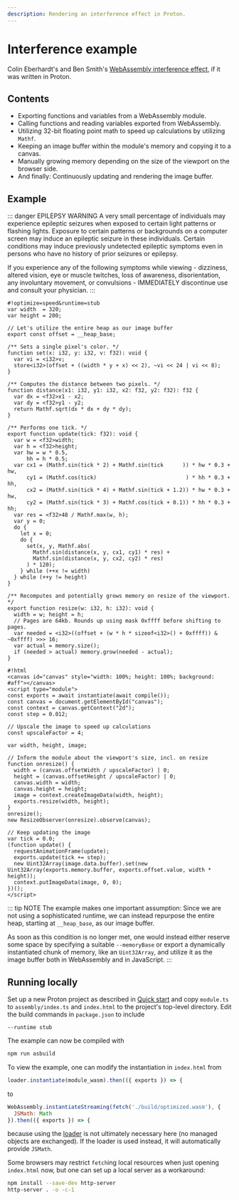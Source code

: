```yaml
---
description: Rendering an interference effect in Proton.
---
```


# Interference example

Colin Eberhardt's and Ben Smith's [WebAssembly interference effect](https://github.com/ColinEberhardt/wasm-interference), if it was written in Proton.

## Contents

* Exporting functions and variables from a WebAssembly module.
* Calling functions and reading variables exported from WebAssembly.
* Utilizing 32-bit floating point math to speed up calculations by utilizing `Mathf`.
* Keeping an image buffer within the module's memory and copying it to a canvas.
* Manually growing memory depending on the size of the viewport on the browser side.
* And finally: Continuously updating and rendering the image buffer.

## Example

::: danger EPILEPSY WARNING
A very small percentage of individuals may experience epileptic seizures when exposed to certain light patterns or flashing lights. Exposure to certain patterns or backgrounds on a computer screen may induce an epileptic seizure in these individuals. Certain conditions may induce previously undetected epileptic symptoms even in persons who have no history of prior seizures or epilepsy.

If you experience any of the following symptoms while viewing - dizziness, altered vision, eye or muscle twitches, loss of awareness, disorientation, any involuntary movement, or convulsions - IMMEDIATELY discontinue use and consult your physician.
:::

```editor
#!optimize=speed&runtime=stub
var width  = 320;
var height = 200;

// Let's utilize the entire heap as our image buffer
export const offset = __heap_base;

/** Sets a single pixel's color. */
function set(x: i32, y: i32, v: f32): void {
  var vi = <i32>v;
  store<i32>(offset + ((width * y + x) << 2), ~vi << 24 | vi << 8);
}

/** Computes the distance between two pixels. */
function distance(x1: i32, y1: i32, x2: f32, y2: f32): f32 {
  var dx = <f32>x1 - x2;
  var dy = <f32>y1 - y2;
  return Mathf.sqrt(dx * dx + dy * dy);
}

/** Performs one tick. */
export function update(tick: f32): void {
  var w = <f32>width;
  var h = <f32>height;
  var hw = w * 0.5,
      hh = h * 0.5;
  var cx1 = (Mathf.sin(tick * 2) + Mathf.sin(tick      )) * hw * 0.3 + hw,
      cy1 = (Mathf.cos(tick)                            ) * hh * 0.3 + hh,
      cx2 = (Mathf.sin(tick * 4) + Mathf.sin(tick + 1.2)) * hw * 0.3 + hw,
      cy2 = (Mathf.sin(tick * 3) + Mathf.cos(tick + 0.1)) * hh * 0.3 + hh;
  var res = <f32>48 / Mathf.max(w, h);
  var y = 0;
  do {
    let x = 0;
    do {
      set(x, y, Mathf.abs(
        Mathf.sin(distance(x, y, cx1, cy1) * res) +
        Mathf.sin(distance(x, y, cx2, cy2) * res)
      ) * 120);
    } while (++x != width)
  } while (++y != height)
}

/** Recomputes and potentially grows memory on resize of the viewport. */
export function resize(w: i32, h: i32): void {
  width = w; height = h;
  // Pages are 64kb. Rounds up using mask 0xffff before shifting to pages.
  var needed = <i32>((offset + (w * h * sizeof<i32>() + 0xffff)) & ~0xffff) >>> 16;
  var actual = memory.size();
  if (needed > actual) memory.grow(needed - actual);
}

#!html
<canvas id="canvas" style="width: 100%; height: 100%; background: #aff"></canvas>
<script type="module">
const exports = await instantiate(await compile());
const canvas = document.getElementById("canvas");
const context = canvas.getContext("2d");
const step = 0.012;

// Upscale the image to speed up calculations
const upscaleFactor = 4;

var width, height, image;

// Inform the module about the viewport's size, incl. on resize
function onresize() {
  width = (canvas.offsetWidth / upscaleFactor) | 0;
  height = (canvas.offsetHeight / upscaleFactor) | 0;
  canvas.width = width;
  canvas.height = height;
  image = context.createImageData(width, height);
  exports.resize(width, height);
}
onresize();
new ResizeObserver(onresize).observe(canvas);

// Keep updating the image
var tick = 0.0;
(function update() {
  requestAnimationFrame(update);
  exports.update(tick += step);
  new Uint32Array(image.data.buffer).set(new Uint32Array(exports.memory.buffer, exports.offset.value, width * height));
  context.putImageData(image, 0, 0);
})();
</script>
```

::: tip NOTE
The example makes one important assumption: Since we are not using a sophisticated runtime, we can instead repurpose the entire heap, starting at `__heap_base`, as our image buffer.

As soon as this condition is no longer met, one would instead either reserve some space by specifying a suitable `--memoryBase` or export a dynamically instantiated chunk of memory, like an `Uint32Array`, and utilize it as the image buffer both in WebAssembly and in JavaScript.
:::


## Running locally

Set up a new Proton project as described in [Quick start](../quick-start.md) and copy `module.ts` to `assembly/index.ts` and `index.html` to the project's top-level directory. Edit the build commands in `package.json` to include

```
--runtime stub
```

The example can now be compiled with

```sh
npm run asbuild
```

To view the example, one can modify the instantiation in `index.html` from

```js
loader.instantiate(module_wasm).then(({ exports }) => {
```

to

```js
WebAssembly.instantiateStreaming(fetch('./build/optimized.wasm'), {
  JSMath: Math
}).then(({ exports }) => {
```

because using the [loader](../loader.md) is not ultimately necessary here (no managed objects are exchanged). If the loader is used instead, it will automatically provide `JSMath`.

Some browsers may restrict `fetch`ing local resources when just opening `index.html` now, but one can set up a local server as a workaround:

```sh
npm install --save-dev http-server
http-server . -o -c-1
```
